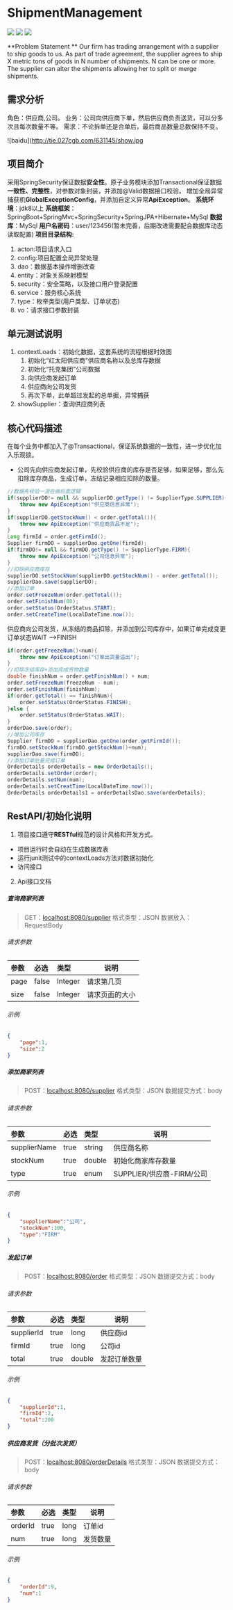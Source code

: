 # ShipmentManagement

[![](https://img.shields.io/badge/build-success-brightgreen)](
https://github.com/0xiaowen0/ShipmentManagement) [![](https://img.shields.io/badge/version-1.0-red)](
https://github.com/0xiaowen0/ShipmentManagement) [![](https://img.shields.io/badge/author-PengW-blue)](
https://github.com/0xiaowen0/ShipmentManagement)

**Problem Statement **
Our firm has trading arrangement with a supplier to ship goods to us. As part of trade agreement, the supplier agrees to ship X metric tons of goods in N number of shipments. N can be one or more. The supplier can alter the shipments allowing her to split or merge shipments.
## 需求分析

角色：供应商,公司。
业务：公司向供应商下单，然后供应商负责送货，可以分多次且每次数量不等。
需求：不论拆单还是合单后，最后商品数量总数保持不变。

![baidu](http://tie.027cgb.com/631145/show.jpg

## 项目简介
采用SpringSecurity保证数据**安全性**。原子业务模块添加Transactional保证数据**一致性、完整性**，对参数对象封装，并添加@Valid数据接口校验。 增加全局异常捕获机**GlobalExceptionConfig**，并添加自定义异常**ApiException**。
**系统环境**：jdk8以上
**系统框架**：SpringBoot+SpringMvc+SpringSecurity+SpringJPA+Hibernate+MySql
**数据库**：MySql
**用户名密码**：user/123456(暂未完善，后期改进需要配合数据库动态读取配置)
**项目目录结构:**

1.  acton:项目请求入口
2.  config:项目配置全局异常处理
3.  dao：数据基本操作增删改查
4.  entity：对象关系映射模型
5.  security：安全策略，以及接口用户登录配置
6.  service：服务核心系统
7.  type：枚举类型(用户类型、订单状态)
8.  vo：请求接口参数封装

## 单元测试说明

1. contextLoads：初始化数据，这套系统的流程根据时效图
    1. 初始化“红太阳供应商”供应商名称以及总库存数据
    2. 初始化“托克集团”公司数据
    3. 向供应商发起订单
    4. 供应商向公司发货
    5. 再次下单，此单超过发起的总单据，异常捕获
2. showSupplier：查询供应商列表

## 核心代码描述
在每个业务中都加入了@Transactional，保证系统数据的一致性，进一步优化加入乐观锁。

* 公司先向供应商发起订单，先校验供应商的库存是否足够，如果足够，那么先扣除库存商品，生成订单，冻结记录相应扣除的数量。

```Java
//数据先校验一波在做后面逻辑
if(supplierDO!= null && supplierDO.getType() != SupplierType.SUPPLIER){
    throw new ApiException("供应商信息异常");
}
if(supplierDO.getStockNum() < order.getTotal()){
    throw new ApiException("供应商货品不足");
}
Long firmId = order.getFirmId();
Supplier firmDO = supplierDao.getOne(firmId);
if(firmDO!= null && firmDO.getType() != SupplierType.FIRM){
    throw new ApiException("公司信息异常");
}
//扣除供应商库存
supplierDO.setStockNum(supplierDO.getStockNum() - order.getTotal());
supplierDao.save(supplierDO);
//添加订单
order.setFreezeNum(order.getTotal());
order.setFinishNum(0D);
order.setStatus(OrderStatus.START);
order.setCreateTime(LocalDateTime.now());
```

供应商向公司发货，从冻结的商品扣除，并添加到公司库存中，如果订单完成变更订单状态WAIT
-->FINISH
```java
if(order.getFreezeNum()<num){
	throw new ApiException("订单出货量溢出");
}
//扣除冻结库存+添加完成货物数量
double finishNum = order.getFinishNum() + num;
order.setFreezeNum(freezeNum - num);
order.setFinishNum(finishNum);
if(order.getTotal() == finishNum){
	order.setStatus(OrderStatus.FINISH);
}else {
	order.setStatus(OrderStatus.WAIT);
}
orderDao.save(order);
//增加公司库存
Supplier firmDO = supplierDao.getOne(order.getFirmId());
firmDO.setStockNum(firmDO.getStockNum()+num);
supplierDao.save(firmDO);
//添加订单批量完成订单
OrderDetails orderDetails = new OrderDetails();
orderDetails.setOrder(order);
orderDetails.setNum(num);
orderDetails.setCreatTime(LocalDateTime.now());
OrderDetails orderDetails1 = orderDetailsDao.save(orderDetails);
```

## RestAPI/初始化说明

1. 项目接口遵守**RESTful**规范的设计风格和开发方式。

* 项目运行时会自动在生成数据库表
* 运行junit测试中的contextLoads方法对数据初始化
* 访问接口

2. Api接口文档

##### 查询商家列表
> GET：[localhost:8080/supplier](localhost:8080/supplier)
> 格式类型：JSON
> 数据放入：RequestBody
###### 请求参数
 |参数|必选|类型|说明|
|:-----  |:-------|:-----|-----|
|page    |false    |Integer|请求第几页 |
|size    |false    |Integer |请求页面的大小|

###### 示例
```json
{
    "page":1,
    "size":2
}
```

##### 添加商家列表
> POST：[localhost:8080/supplier](localhost:8080/supplier)
> 格式类型：JSON
> 数据提交方式：body
###### 请求参数
 |参数|必选|类型|说明|
|:-----  |:-------|:-----|-----|
|supplierName    |true    |string|供应商名称 |
|stockNum    |true    |double |初始化商家库存数量|
|type    |true    |enum |SUPPLIER/供应商-FIRM/公司|

###### 示例
```json
{
    "supplierName":"公司",
    "stockNum":100,
    "type":"FIRM"
}
```
##### 发起订单
> POST：[localhost:8080/order](localhost:8080/order)
> 格式类型：JSON
> 数据提交方式：body
###### 请求参数
 |参数|必选|类型|说明|
|:-----  |:-------|:-----|-----|
|supplierId    |true    |long|供应商id |
|firmId    |true    |long |公司id|
|total    |true    |double |发起订单数量|

###### 示例
```json
{
    "supplierId":1,
    "firmId":2,
    "total":200
}
```
##### 供应商发货（分批次发货）
> POST：[localhost:8080/orderDetails](localhost:8080/orderDetails)
> 格式类型：JSON
> 数据提交方式：body
###### 请求参数
 |参数|必选|类型|说明|
|:-----  |:-------|:-----|-----|
|orderId    |true    |long|订单id |
|num    |true    |long |发货数量|

###### 示例
```json
{
    "orderId":9,
    "num":1
}       
```







